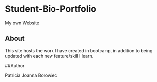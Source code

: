 # Student-Bio-Portfolio
My own Website

## About
This site hosts the work I have created in bootcamp, in addition to being updated with each new feature/skill I learn. 

##Author

Patricia Joanna Borowiec
